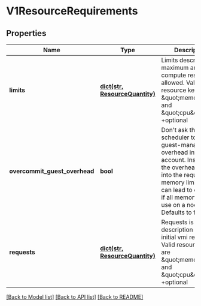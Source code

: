 # V1ResourceRequirements

## Properties
Name | Type | Description | Notes
------------ | ------------- | ------------- | -------------
**limits** | [**dict(str, ResourceQuantity)**](ResourceQuantity.md) | Limits describes the maximum amount of compute resources allowed. Valid resource keys are \&quot;memory\&quot; and \&quot;cpu\&quot;. +optional | [optional] 
**overcommit_guest_overhead** | **bool** | Don&#39;t ask the scheduler to take the guest-management overhead into account. Instead put the overhead only into the requested memory limits. This can lead to crashes if all memory is in use on a node. Defaults to false. | [optional] 
**requests** | [**dict(str, ResourceQuantity)**](ResourceQuantity.md) | Requests is a description of the initial vmi resources. Valid resource keys are \&quot;memory\&quot; and \&quot;cpu\&quot;. +optional | [optional] 

[[Back to Model list]](../README.md#documentation-for-models) [[Back to API list]](../README.md#documentation-for-api-endpoints) [[Back to README]](../README.md)


